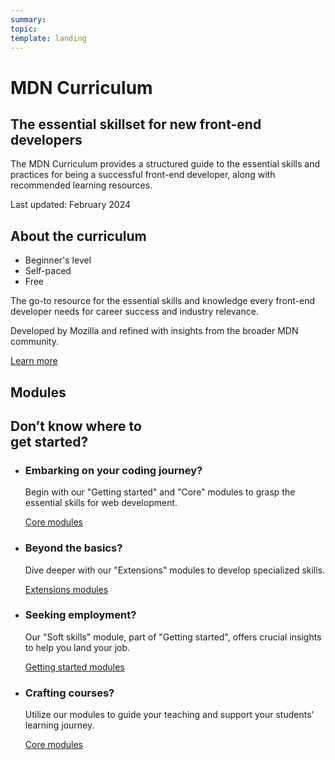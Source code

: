 ```yaml
---
summary:
topic:
template: landing
---
```


# MDN Curriculum

## The essential skillset for new front-end developers

The MDN Curriculum provides a structured guide to the essential skills and practices for being a successful front-end developer, along with recommended learning resources.

Last updated: February 2024

## About the curriculum

- Beginner's level
- Self-paced
- Free

The go-to resource for the essential skills and knowledge every front-end developer needs for career success and industry relevance.

Developed by Mozilla and refined with insights from the broader MDN community.

[Learn more](./1-about.md)

## Modules

<!-- generate content -->

## Don’t know where to <br> get started?

- ### Embarking on your coding journey?

  Begin with our "Getting started" and "Core" modules to grasp the essential skills for web development.

  [Core modules](./2-core/)

- ### Beyond the basics?

  Dive deeper with our "Extensions" modules to develop specialized skills.

  [Extensions modules](./3-extensions/)

- ### Seeking employment?

  Our "Soft skills" module, part of "Getting started", offers crucial insights to help you land your job.

  [Getting started modules](./1-getting-started/)

- ### Crafting courses?

  Utilize our modules to guide your teaching and support your students' learning journey.

  [Core modules](./2-core/)
